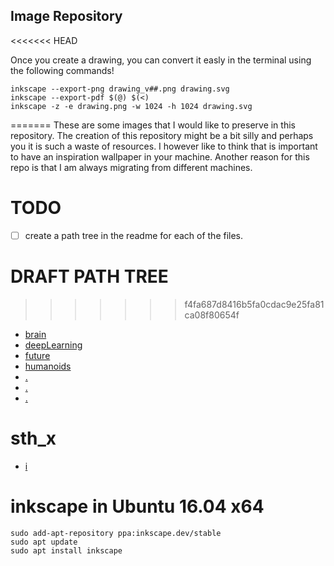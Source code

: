 Image Repository
---

<<<<<<< HEAD

Once you create a drawing, you can convert it easly in the terminal 
using the following commands!


```
inkscape --export-png drawing_v##.png drawing.svg
inkscape --export-pdf $(@) $(<)
inkscape -z -e drawing.png -w 1024 -h 1024 drawing.svg
``` 



=======
These are some images that I would like to preserve in
this repository. The creation of this repository might be a bit silly and perhaps
you it is such a waste of resources. I however like to think that is important
to have an inspiration wallpaper in your machine. Another reason for this repo
is that I am always migrating from different machines.

# TODO
- [ ] create a path tree in the readme for each of the files.



# DRAFT PATH TREE
>>>>>>> f4fa687d8416b5fa0cdac9e25fa81ca08f80654f

* [brain](https://github.com/mxochicale/images/tree/master/desktop/brain)
* [deepLearning](https://github.com/mxochicale/images/tree/master/desktop/deepLearning)
* [future](https://github.com/mxochicale/images/tree/master/desktop/future)
* [humanoids](https://github.com/mxochicale/images/tree/master/desktop/humanoids)
* [.](x)
* [.](x)
* [.](x)

# sth_x
* [i](0)




# inkscape in Ubuntu 16.04 x64
```
sudo add-apt-repository ppa:inkscape.dev/stable
sudo apt update
sudo apt install inkscape
```
